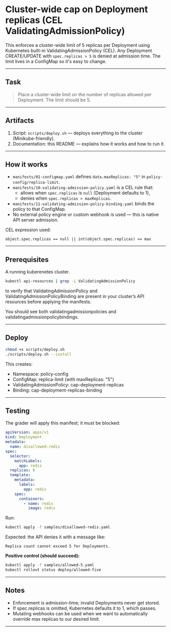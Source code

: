 #  Cluster-wide cap on Deployment replicas (CEL ValidatingAdmissionPolicy)

This enforces a cluster-wide limit of 5 replicas per Deployment using Kubernetes built-in ValidatingAdmissionPolicy (CEL). Any Deployment CREATE/UPDATE with `spec.replicas > 5` is denied at admission time. The limit lives in a ConfigMap so it's easy to change.

---

## Task

> Place a cluster-wide limit on the number of replicas allowed per Deployment.
> The limit should be 5.

---

## Artifacts

1. Script: `scripts/deploy.sh` — deploys everything to the cluster (Minikube-friendly).
2. Documentation: this README — explains how it works and how to run it.

---

## How it works

- `manifests/01-configmap.yaml` defines `data.maxReplicas: "5"` in `policy-config/replica-limit`.
- `manifests/10-validating-admission-policy.yaml` is a CEL rule that:
  - allows when `spec.replicas` is `null` (Deployment defaults to 1),
  - denies when `spec.replicas > maxReplicas`.
- `manifests/11-validating-admission-policy-binding.yaml` binds the policy to that ConfigMap.
- No external policy engine or custom webhook is used — this is native API server admission.

CEL expression used:
```cel
object.spec.replicas == null || int(object.spec.replicas) <= max
```

---

## Prerequisites

A running kuberenetes cluster.

```bash 
kubectl api-resources | grep -i ValidatingAdmissionPolicy 
```
to verify that ValidatingAdmissionPolicy and ValidatingAdmissionPolicyBinding are present
in your cluster’s API resources before applying the manifests.


You should see both validatingadmissionpolicies and validatingadmissionpolicybindings.

---

## Deploy

```bash
chmod +x scripts/deploy.sh
./scripts/deploy.sh --install
```

This creates:

- Namespace: policy-config
- ConfigMap: replica-limit (with maxReplicas: "5")
- ValidatingAdmissionPolicy: cap-deployment-replicas
- Binding: cap-deployment-replicas-binding

---

## Testing

The grader will apply this manifest; it must be blocked:

```yaml
apiVersion: apps/v1
kind: Deployment
metadata:
  name: disallowed-redis
spec:
  selector:
    matchLabels:
      app: redis
  replicas: 6
  template:
    metadata:
      labels:
        app: redis
    spec:
      containers:
        - name: redis
          image: redis
```

Run:

```bash
kubectl apply -f samples/disallowed-redis.yaml
```

Expected: the API denies it with a message like:

```
Replica count cannot exceed 5 for Deployments.
```

**Positive control (should succeed):**

```bash
kubectl apply -f samples/allowed-5.yaml
kubectl rollout status deploy/allowed-five
```

---




## Notes

- Enforcement is admission-time; invalid Deployments never get stored.
- If spec.replicas is omitted, Kubernetes defaults it to 1, which passes.
- Mutating webhooks can be used when we want to automatically override max replicas to our desired limit.



---


